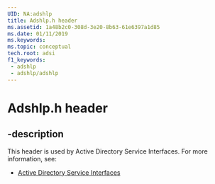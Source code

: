 ```yaml
---
UID: NA:adshlp
title: Adshlp.h header
ms.assetid: 1a48b2c0-308d-3e20-8b63-61e6397a1d85
ms.date: 01/11/2019
ms.keywords: 
ms.topic: conceptual
tech.root: adsi
f1_keywords:
 - adshlp
 - adshlp/adshlp
---
```


# Adshlp.h header


## -description

This header is used by Active Directory Service Interfaces. For more information, see:

- [Active Directory Service Interfaces](../_adsi/index.md)


